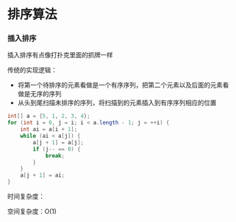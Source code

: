 # 排序算法

### 插入排序

插入排序有点像打扑克里面的抓牌一样

传统的实现逻辑：

* 将第一个待排序的元素看做是一个有序序列，把第二个元素以及后面的元素看做是无序的序列
* 从头到尾扫描未排序的序列，将扫描到的元素插入到有序序列相应的位置

```java
int[] a = {5, 1, 2, 3, 4};
for (int i = 0, j = i; i < a.length - 1; j = ++i) {
    int ai = a[i + 1];
    while (ai < a[j]) {
        a[j + 1] = a[j];
        if (j-- == 0) {
            break;
        }
    }
    a[j + 1] = ai;
}
```



时间复杂度：

空间复杂度：O(1)



